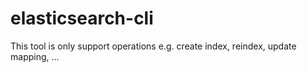 # elasticsearch-cli
This tool is only support operations e.g. create index, reindex, update mapping, ...
